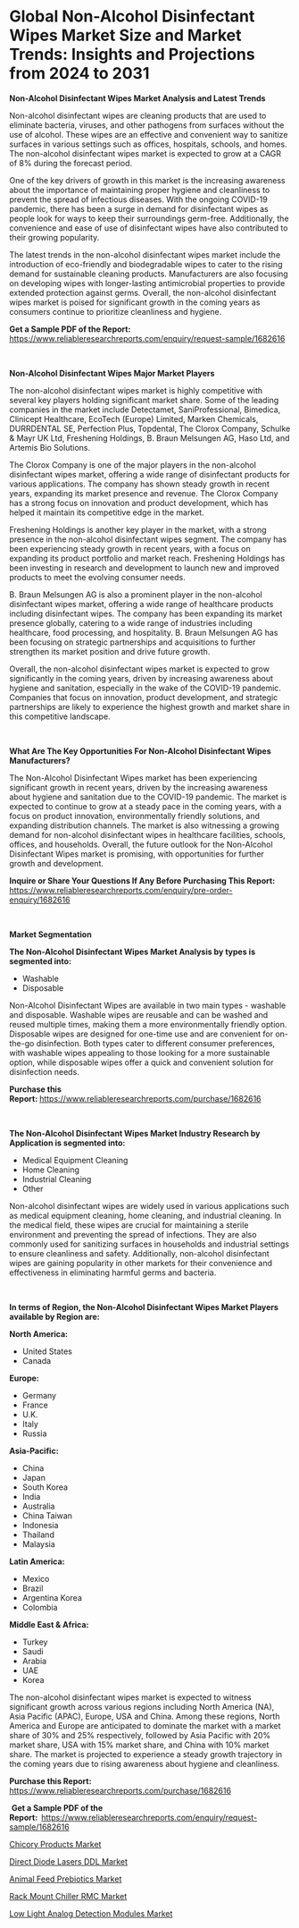 <p><h1>Global Non-Alcohol Disinfectant Wipes Market Size and Market Trends: Insights and Projections from 2024 to 2031</h1></p><p><strong>Non-Alcohol Disinfectant Wipes Market Analysis and Latest Trends</strong></p>
<p><p>Non-alcohol disinfectant wipes are cleaning products that are used to eliminate bacteria, viruses, and other pathogens from surfaces without the use of alcohol. These wipes are an effective and convenient way to sanitize surfaces in various settings such as offices, hospitals, schools, and homes. The non-alcohol disinfectant wipes market is expected to grow at a CAGR of 8% during the forecast period.</p><p>One of the key drivers of growth in this market is the increasing awareness about the importance of maintaining proper hygiene and cleanliness to prevent the spread of infectious diseases. With the ongoing COVID-19 pandemic, there has been a surge in demand for disinfectant wipes as people look for ways to keep their surroundings germ-free. Additionally, the convenience and ease of use of disinfectant wipes have also contributed to their growing popularity.</p><p>The latest trends in the non-alcohol disinfectant wipes market include the introduction of eco-friendly and biodegradable wipes to cater to the rising demand for sustainable cleaning products. Manufacturers are also focusing on developing wipes with longer-lasting antimicrobial properties to provide extended protection against germs. Overall, the non-alcohol disinfectant wipes market is poised for significant growth in the coming years as consumers continue to prioritize cleanliness and hygiene.</p></p>
<p><strong>Get a Sample PDF of the Report:&nbsp;</strong> <a href="https://www.reliableresearchreports.com/enquiry/request-sample/1682616">https://www.reliableresearchreports.com/enquiry/request-sample/1682616</a></p>
<p>&nbsp;</p>
<p><strong>Non-Alcohol Disinfectant Wipes Major Market Players</strong></p>
<p><p>The non-alcohol disinfectant wipes market is highly competitive with several key players holding significant market share. Some of the leading companies in the market include Detectamet, SaniProfessional, Bimedica, Clinicept Healthcare, EcoTech (Europe) Limited, Marken Chemicals, DURRDENTAL SE, Perfection Plus, Topdental, The Clorox Company, Schulke & Mayr UK Ltd, Freshening Holdings, B. Braun Melsungen AG, Haso Ltd, and Artemis Bio Solutions.</p><p>The Clorox Company is one of the major players in the non-alcohol disinfectant wipes market, offering a wide range of disinfectant products for various applications. The company has shown steady growth in recent years, expanding its market presence and revenue. The Clorox Company has a strong focus on innovation and product development, which has helped it maintain its competitive edge in the market.</p><p>Freshening Holdings is another key player in the market, with a strong presence in the non-alcohol disinfectant wipes segment. The company has been experiencing steady growth in recent years, with a focus on expanding its product portfolio and market reach. Freshening Holdings has been investing in research and development to launch new and improved products to meet the evolving consumer needs.</p><p>B. Braun Melsungen AG is also a prominent player in the non-alcohol disinfectant wipes market, offering a wide range of healthcare products including disinfectant wipes. The company has been expanding its market presence globally, catering to a wide range of industries including healthcare, food processing, and hospitality. B. Braun Melsungen AG has been focusing on strategic partnerships and acquisitions to further strengthen its market position and drive future growth.</p><p>Overall, the non-alcohol disinfectant wipes market is expected to grow significantly in the coming years, driven by increasing awareness about hygiene and sanitation, especially in the wake of the COVID-19 pandemic. Companies that focus on innovation, product development, and strategic partnerships are likely to experience the highest growth and market share in this competitive landscape.</p></p>
<p>&nbsp;</p>
<p><strong>What Are The Key Opportunities For Non-Alcohol Disinfectant Wipes Manufacturers?</strong></p>
<p><p>The Non-Alcohol Disinfectant Wipes market has been experiencing significant growth in recent years, driven by the increasing awareness about hygiene and sanitation due to the COVID-19 pandemic. The market is expected to continue to grow at a steady pace in the coming years, with a focus on product innovation, environmentally friendly solutions, and expanding distribution channels. The market is also witnessing a growing demand for non-alcohol disinfectant wipes in healthcare facilities, schools, offices, and households. Overall, the future outlook for the Non-Alcohol Disinfectant Wipes market is promising, with opportunities for further growth and development.</p></p>
<p><strong>Inquire or Share Your Questions If Any Before Purchasing This Report:</strong> <a href="https://www.reliableresearchreports.com/enquiry/pre-order-enquiry/1682616">https://www.reliableresearchreports.com/enquiry/pre-order-enquiry/1682616</a></p>
<p>&nbsp;</p>
<p><strong>Market Segmentation</strong></p>
<p><strong>The Non-Alcohol Disinfectant Wipes Market Analysis by types is segmented into:</strong></p>
<p><ul><li>Washable</li><li>Disposable</li></ul></p>
<p><p>Non-Alcohol Disinfectant Wipes are available in two main types - washable and disposable. Washable wipes are reusable and can be washed and reused multiple times, making them a more environmentally friendly option. Disposable wipes are designed for one-time use and are convenient for on-the-go disinfection. Both types cater to different consumer preferences, with washable wipes appealing to those looking for a more sustainable option, while disposable wipes offer a quick and convenient solution for disinfection needs.</p></p>
<p><strong>Purchase this Report:&nbsp;</strong><a href="https://www.reliableresearchreports.com/purchase/1682616">https://www.reliableresearchreports.com/purchase/1682616</a></p>
<p>&nbsp;</p>
<p><strong>The Non-Alcohol Disinfectant Wipes Market Industry Research by Application is segmented into:</strong></p>
<p><ul><li>Medical Equipment Cleaning</li><li>Home Cleaning</li><li>Industrial Cleaning</li><li>Other</li></ul></p>
<p><p>Non-alcohol disinfectant wipes are widely used in various applications such as medical equipment cleaning, home cleaning, and industrial cleaning. In the medical field, these wipes are crucial for maintaining a sterile environment and preventing the spread of infections. They are also commonly used for sanitizing surfaces in households and industrial settings to ensure cleanliness and safety. Additionally, non-alcohol disinfectant wipes are gaining popularity in other markets for their convenience and effectiveness in eliminating harmful germs and bacteria.</p></p>
<p>&nbsp;</p>
<p><strong>In terms of Region, the Non-Alcohol Disinfectant Wipes Market Players available by Region are:</strong></p>
<p>
    <p> <strong> North America: </strong>
        <ul>
            <li>United States</li>
            <li>Canada</li>
        </ul>
        </p> 
    <p> <strong> Europe: </strong>
        <ul>
            <li>Germany</li>
            <li>France</li>
            <li>U.K.</li>
            <li>Italy</li>
            <li>Russia</li>
        </ul>
        </p> 
    <p> <strong> Asia-Pacific: </strong>
        <ul>
            <li>China</li>
            <li>Japan</li>
            <li>South Korea</li>
            <li>India</li>
            <li>Australia</li>
            <li>China Taiwan</li>
            <li>Indonesia</li>
            <li>Thailand</li>
            <li>Malaysia</li>
        </ul>
        </p> 
    <p> <strong> Latin America: </strong>
        <ul>
            <li>Mexico</li>
            <li>Brazil</li>
            <li>Argentina Korea</li>
            <li>Colombia</li>
        </ul>
        </p> 
    <p> <strong> Middle East & Africa: </strong>
        <ul>
            <li>Turkey</li>
            <li>Saudi</li>
            <li>Arabia</li>
            <li>UAE</li>
            <li>Korea</li>
        </ul>
    </p>
    </p>
<p><p>The non-alcohol disinfectant wipes market is expected to witness significant growth across various regions including North America (NA), Asia Pacific (APAC), Europe, USA and China. Among these regions, North America and Europe are anticipated to dominate the market with a market share of 30% and 25% respectively, followed by Asia Pacific with 20% market share, USA with 15% market share, and China with 10% market share. The market is projected to experience a steady growth trajectory in the coming years due to rising awareness about hygiene and cleanliness.</p></p>
<p><strong>Purchase this Report: </strong><a href="https://www.reliableresearchreports.com/purchase/1682616">https://www.reliableresearchreports.com/purchase/1682616</a></p>
<p>&nbsp;<strong>Get a Sample PDF of the Report:&nbsp;&nbsp;</strong><a href="https://www.reliableresearchreports.com/enquiry/request-sample/1682616">https://www.reliableresearchreports.com/enquiry/request-sample/1682616</a></p>
<p><strong></strong></p>
<p><p><a href="https://github.com/edytherolanlouisejk1miz0wig/Market-Research-Report-List-1/blob/main/chicory-products-market.md">Chicory Products Market</a></p><p><a href="https://medium.com/@v8581137/direct-diode-lasers-ddl-market-analysis-and-sze-forecasted-for-period-from-2024-to-2031-b21b0c72a436">Direct Diode Lasers DDL Market</a></p><p><a href="https://github.com/NorbertYates/Market-Research-Report-List-3/blob/main/animal-feed-prebiotics-market.md">Animal Feed Prebiotics Market</a></p><p><a href="https://medium.com/@v8581137/rack-mount-chiller-rmc-market-comprehensive-assessment-by-type-application-and-geography-2880f263f975">Rack Mount Chiller RMC Market</a></p><p><a href="https://medium.com/@v8581137/decoding-low-light-analog-detection-modules-market-metrics-market-share-trends-and-growth-0b02346e97e2">Low Light Analog Detection Modules Market</a></p></p>